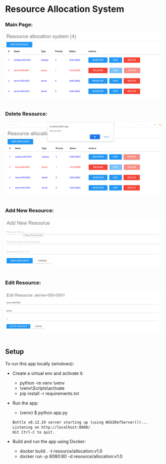 # Resource Allocation System

### Main Page:
![bottle app](static/img/ras-app.png)
<br /><br />

### Delete Resource:
![bottle app](static/img/ras-del.png)
<br /><br />

### Add New Resource:
![bottle app](static/img/ras-add.png)
<br /><br />

### Edit Resource:
![bottle app](static/img/ras-edit.png)
<br /><br />

## Setup

To run this app locally (windows):

* Create a virtual env and activate it:
  * python -m venv <ABSOLUTE PATH>\venv
  * <ABSOLUTE PATH>\venv\Scripts\activate
  * pip install -r requirements.txt
  
* Run the app:
  * (venv) $ python app.py
  ```
  Bottle v0.12.19 server starting up (using WSGIRefServer())...
  Listening on http://localhost:8080/
  Hit Ctrl-C to quit.
  ```

* Build and run the app using Docker:
  * docker build . -t resource/allocation:v1.0
  * docker run -p 8080:80 -d resource/allocation:v1.0
